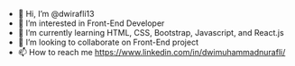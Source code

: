 - 👋 Hi, I’m @dwirafli13
- 👀 I’m interested in Front-End Developer
- 🌱 I’m currently learning HTML, CSS, Bootstrap, Javascript, and React.js
- 💞️ I’m looking to collaborate on Front-End project
- 📫 How to reach me https://www.linkedin.com/in/dwimuhammadnurafli/

<!---
dwirafli13/dwirafli13 is a ✨ special ✨ repository because its `README.md` (this file) appears on your GitHub profile.
You can click the Preview link to take a look at your changes.
--->

